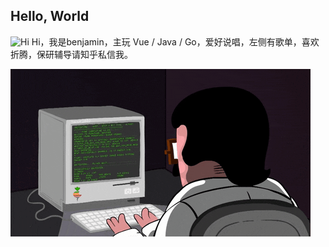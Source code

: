 ## Hello, World

<img src='https://qpluspicture.oss-cn-beijing.aliyuncs.com/6LjjQA/Hi.gif' alt='Hi' width="24"/> Hi，我是benjamin，主玩 Vue / Java / Go，爱好说唱，左侧有歌单，喜欢折腾，保研辅导请知乎私信我。

 <img src="/images/coding.gif" /><br>